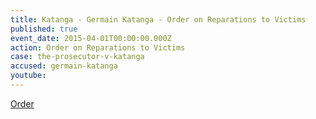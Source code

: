 ```yaml
---
title: Katanga - Germain Katanga - Order on Reparations to Victims
published: true
event_date: 2015-04-01T00:00:00.000Z
action: Order on Reparations to Victims
case: the-prosecutor-v-katanga
accused: germain-katanga
youtube:
---
```



[Order](https://www.icc-cpi.int/Pages/record.aspx?docNo=ICC-01/04-01/07-3532)